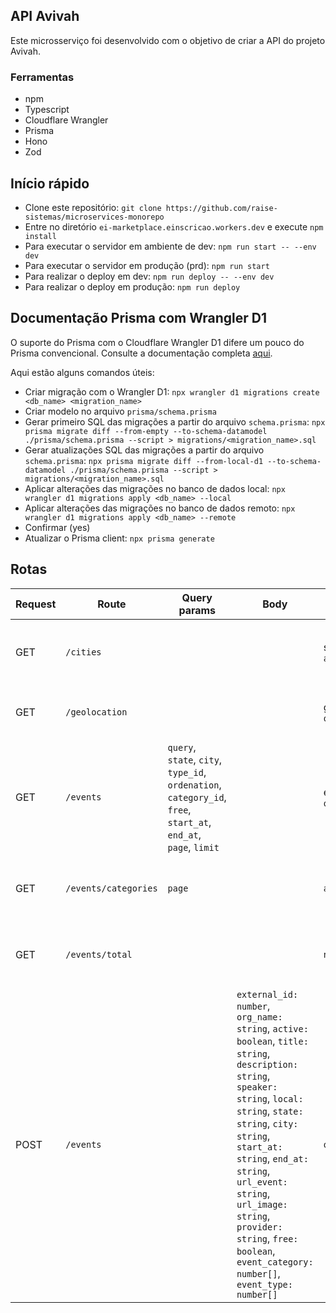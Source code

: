 ## API Avivah

Este microsserviço foi desenvolvido com o objetivo de criar a API do projeto Avivah.

### Ferramentas

- npm
- Typescript
- Cloudflare Wrangler
- Prisma
- Hono
- Zod

## Início rápido

- Clone este repositório: `git clone https://github.com/raise-sistemas/microservices-monorepo`
- Entre no diretório `ei-marketplace.einscricao.workers.dev` e execute `npm install`
- Para executar o servidor em ambiente de dev: `npm run start -- --env dev`
- Para executar o servidor em produção (prd): `npm run start`
- Para realizar o deploy em dev: `npm run deploy -- --env dev`
- Para realizar o deploy em produção: `npm run deploy`

## Documentação Prisma com Wrangler D1

O suporte do Prisma com o Cloudflare Wrangler D1 difere um pouco do Prisma convencional. Consulte a documentação completa [aqui](https://developers.cloudflare.com/d1/tutorials/d1-and-prisma-orm/).

Aqui estão alguns comandos úteis:

- Criar migração com o Wrangler D1: `npx wrangler d1 migrations create <db_name> <migration_name>`
- Criar modelo no arquivo `prisma/schema.prisma`
- Gerar primeiro SQL das migrações a partir do arquivo `schema.prisma`: `npx prisma migrate diff --from-empty --to-schema-datamodel ./prisma/schema.prisma --script > migrations/<migration_name>.sql`
- Gerar atualizações SQL das migrações a partir do arquivo `schema.prisma`: `npx prisma migrate diff --from-local-d1 --to-schema-datamodel ./prisma/schema.prisma --script > migrations/<migration_name>.sql`
- Aplicar alterações das migrações no banco de dados local: `npx wrangler d1 migrations apply <db_name> --local`
- Aplicar alterações das migrações no banco de dados remoto: `npx wrangler d1 migrations apply <db_name> --remote`
- Confirmar (yes)
- Atualizar o Prisma client: `npx prisma generate`

## Rotas

| Request | Route                | Query params                                                                                                    | Body                                                                                                                                                                                                                                                                                                                                               | Response                             | Description                                            |
| ------- | -------------------- | --------------------------------------------------------------------------------------------------------------- | -------------------------------------------------------------------------------------------------------------------------------------------------------------------------------------------------------------------------------------------------------------------------------------------------------------------------------------------------- | ------------------------------------ | ------------------------------------------------------ |
| GET     | `/cities`            |                                                                                                                 |                                                                                                                                                                                                                                                                                                                                                    | states_and_cities: `array of object` | Rota para buscar todas as cidades e estados do Brasil. |
| GET     | `/geolocation`       |                                                                                                                 |                                                                                                                                                                                                                                                                                                                                                    | geolocation: `object`                | Rota para buscar a geolocalização do usuário.          |
| GET     | `/events`            | `query`, `state`, `city`, `type_id`, `ordenation`, `category_id`, `free`, `start_at`, `end_at`, `page`, `limit` |                                                                                                                                                                                                                                                                                                                                                    | events: `array of object`            | Rota para buscar eventos.                              |
| GET     | `/events/categories` | `page`                                                                                                          |                                                                                                                                                                                                                                                                                                                                                    | `array of object`                    | Rota para buscar eventos por categorias fixas.         |
| GET     | `/events/total`      |                                                                                                                 |                                                                                                                                                                                                                                                                                                                                                    | `number`                             | Rota para obter a quantidade total de eventos.         |
| POST    | `/events`            |                                                                                                                 | `external_id: number`, `org_name: string`, `active: boolean`, `title: string`, `description: string`, `speaker: string`, `local: string`, `state: string`, `city: string`, `start_at: string`, `end_at: string`, `url_event: string`, `url_image: string`, `provider: string`, `free: boolean`, `event_category: number[]`, `event_type: number[]` | `object`                             | Rota para criar um novo evento.                        |

